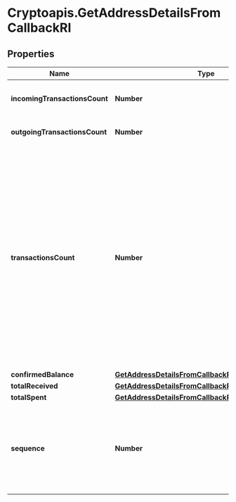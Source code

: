 # Cryptoapis.GetAddressDetailsFromCallbackRI

## Properties

Name | Type | Description | Notes
------------ | ------------- | ------------- | -------------
**incomingTransactionsCount** | **Number** | Defines the received transaction count to the address. | 
**outgoingTransactionsCount** | **Number** | Defines the sent transaction count from the address. | 
**transactionsCount** | **Number** | Represents the total number of confirmed coins transactions for this address, both incoming and outgoing. Applies for coins only and not tokens transfers e.g. for Ethereum. transactionsCount could result as less than incoming and outgoing transactions put together (e.g. in Bitcoin), due to the fact that one and the same address could be in senders and receivers addresses. | 
**confirmedBalance** | [**GetAddressDetailsFromCallbackRIConfirmedBalance**](GetAddressDetailsFromCallbackRIConfirmedBalance.md) |  | 
**totalReceived** | [**GetAddressDetailsFromCallbackRITotalReceived**](GetAddressDetailsFromCallbackRITotalReceived.md) |  | 
**totalSpent** | [**GetAddressDetailsFromCallbackRITotalSpent**](GetAddressDetailsFromCallbackRITotalSpent.md) |  | 
**sequence** | **Number** | Defines the transaction input&#39;s sequence as an integer, which is is used when transactions are replaced with newer versions before LockTime. | [optional] 



